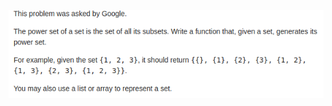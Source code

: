 ![alt text](https://github.com/vitorandrietta/Programming-Problems/blob/master/problems_images/subsets.png)
